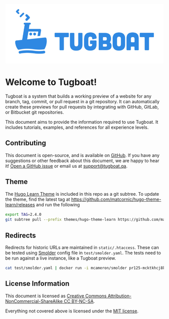 <img alt="Tugboat Logo" src="logo.png" style="padding: 0; border: none">

# Welcome to Tugboat!

Tugboat is a system that builds a working preview of a website for any branch, tag, commit, or pull request in a git
repository. It can automatically create these previews for pull requests by integrating with GitHub, GitLab, or
Bitbucket git repositories.

This document aims to provide the information required to use Tugboat. It includes tutorials, examples, and references
for all experience levels.

## Contributing

This document is open-source, and is available on [GitHub](https://github.com/TugboatQA/docs). If you have any
suggestions or other feedback about this document, we are happy to hear it!
[Open a GitHub issue](https://github.com/TugboatQA/docs/issues/new) or email us at
[support@tugboat.qa](mailto:support@tugboat.qa).

## Theme

The [Hugo Learn Theme](https://github.com/matcornic/hugo-theme-learn) is included in this repo as a git subtree. To
update the theme, find the latest tag at https://github.com/matcornic/hugo-theme-learn/releases and run the following

```sh
export TAG=2.4.0
git subtree pull --prefix themes/hugo-theme-learn https://github.com/matcornic/hugo-theme-learn.git $TAG --squash
```

## Redirects

Redirects for historic URLs are maintained in `static/.htaccess`. These can be tested using
[Smolder](https://github.com/sky-shiny/smolder) config file in `test/smolder.yaml`. The tests need to be run against a
live instance, like a Tugboat preview.

```sh
cat test/smolder.yaml | docker run -i mcameron/smolder pr125-mcktkhcj8krhxo5oaa7emgv5gcnf5e5l.tugboat.qa
```

## License Information

This document is licensed as
[Creative Commons Attribution-NonCommercial-ShareAlike CC BY-NC-SA](http://creativecommons.org/licenses/by-nc-sa/4.0/legalcode).

Everything not covered above is licensed under the [MIT license](https://choosealicense.com/licenses/mit/).

